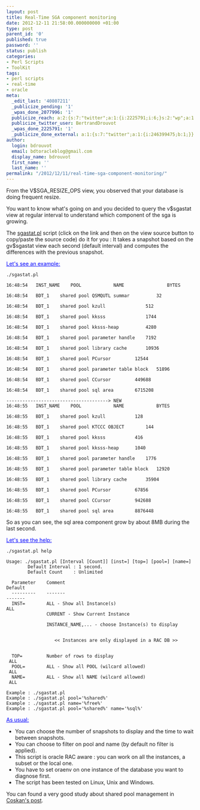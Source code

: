 ```yaml
---
layout: post
title: Real-Time SGA component monitoring
date: 2012-12-11 21:58:00.000000000 +01:00
type: post
parent_id: '0'
published: true
password: ''
status: publish
categories:
- Perl Scripts
- ToolKit
tags:
- perl scripts
- real-time
- oracle
meta:
  _edit_last: '40807211'
  _publicize_pending: '1'
  _wpas_done_2077996: '1'
  publicize_reach: a:2:{s:7:"twitter";a:1:{i:2225791;i:6;}s:2:"wp";a:1:{i:0;i:5;}}
  publicize_twitter_user: BertrandDrouvot
  _wpas_done_2225791: '1'
  _publicize_done_external: a:1:{s:7:"twitter";a:1:{i:246399475;b:1;}}
author:
  login: bdrouvot
  email: bdtoracleblog@gmail.com
  display_name: bdrouvot
  first_name: ''
  last_name: ''
permalink: "/2012/12/11/real-time-sga-component-monitoring/"
---
```


From the V$SGA\_RESIZE\_OPS view, you observed that your database is doing frequent resize.

You want to know what's going on and you decided to query the v$sgastat view at regular interval to understand which component of the sga is growing.

The [sgastat.pl](http://bdrouvot.wordpress.com/sgastat/ "sgastat") script (click on the link and then on the view source button to copy/paste the source code) do it for you : It takes a snapshot based on the gv$sgastat view each second (default interval) and computes the differences with the previous snapshot.

<span style="text-decoration:underline;"><span style="color:#0000ff;text-decoration:underline;">Let's see an example:</span></span>

    ./sgastat.pl

    16:48:54   INST_NAME    POOL            NAME                BYTES                         
    16:48:54   BDT_1    shared pool QSMQUTL summar          32                            
    16:48:54   BDT_1    shared pool kzull               512                           
    16:48:54   BDT_1    shared pool kksss               1744                          
    16:48:54   BDT_1    shared pool kksss-heap          4280                          
    16:48:54   BDT_1    shared pool parameter handle    7192                          
    16:48:54   BDT_1    shared pool library cache       10936                         
    16:48:54   BDT_1    shared pool PCursor         12544                         
    16:48:54   BDT_1    shared pool parameter table block   51896                         
    16:48:54   BDT_1    shared pool CCursor         449688                        
    16:48:54   BDT_1    shared pool sql area        6715208                       
    --------------------------------------> NEW
    16:48:55   INST_NAME    POOL            NAME            BYTES                         
    16:48:55   BDT_1    shared pool kzull           128                           
    16:48:55   BDT_1    shared pool KTCCC OBJECT        144                           
    16:48:55   BDT_1    shared pool kksss           416                           
    16:48:55   BDT_1    shared pool kksss-heap      1040                          
    16:48:55   BDT_1    shared pool parameter handle    1776                          
    16:48:55   BDT_1    shared pool parameter table block   12920                         
    16:48:55   BDT_1    shared pool library cache       35904                         
    16:48:55   BDT_1    shared pool PCursor         67856                         
    16:48:55   BDT_1    shared pool CCursor         942688                        
    16:48:55   BDT_1    shared pool sql area        8876448

So as you can see, the sql area component grow by about 8MB during the last second.

<span style="text-decoration:underline;"><span style="color:#0000ff;text-decoration:underline;">Let's see the help:</span></span>

    ./sgastat.pl help

    Usage: ./sgastat.pl [Interval [Count]] [inst=] [top=] [pool=] [name=] 
            Default Interval : 1 second.
            Default Count    : Unlimited

      Parameter    Comment                                          Default    
      ---------    -------                                                  -------    
      INST=        ALL - Show all Instance(s)                               ALL        
                   CURRENT - Show Current Instance                                         
                   INSTANCE_NAME,... - choose Instance(s) to display                       

                      << Instances are only displayed in a RAC DB >>                       

      TOP=         Number of rows to display                                ALL        
      POOL=        ALL - Show all POOL (wilcard allowed)                    ALL        
      NAME=        ALL - Show all NAME (wilcard allowed)                    ALL        

    Example : ./sgastat.pl 
    Example : ./sgastat.pl pool='%shared%'
    Example : ./sgastat.pl name='%free%'
    Example : ./sgastat.pl pool='%shared%' name='%sql%'

<span style="text-decoration:underline;"><span style="color:#0000ff;text-decoration:underline;">As usual:</span></span>

-   You can choose the number of snapshots to display and the time to wait between snapshots.
-   You can choose to filter on pool and name (by default no filter is applied).
-   This script is oracle RAC aware : you can work on all the instances, a subset or the local one.
-   You have to set oraenv on one instance of the database you want to diagnose first.
-   The script has been tested on Linux, Unix and Windows.

You can found a very good study about shared pool management in [Coskan's post](http://coskan.wordpress.com/2007/09/14/what-i-learned-about-shared-pool-management/).
